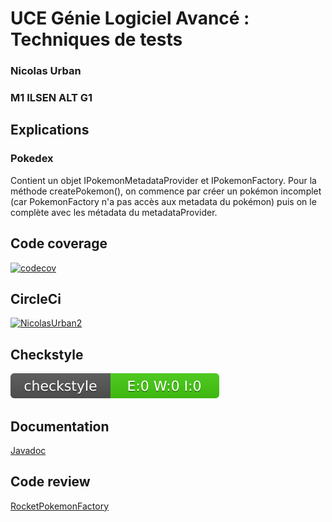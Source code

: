 # UCE Génie Logiciel Avancé : Techniques de tests
### Nicolas Urban
### M1 ILSEN ALT G1

## Explications

### Pokedex
Contient un objet IPokemonMetadataProvider et IPokemonFactory. Pour la méthode createPokemon(), on commence par créer un pokémon incomplet (car PokemonFactory n'a pas accès aux metadata du pokémon) puis on le complète avec les métadata du metadataProvider.

## Code coverage

[![codecov](https://codecov.io/gh/NicolasUrban2/ceri-m1-techniques-de-test/graph/badge.svg?token=I5P2JUE70H)](https://codecov.io/gh/NicolasUrban2/ceri-m1-techniques-de-test)

## CircleCi

[![NicolasUrban2](https://circleci.com/gh/NicolasUrban2/ceri-m1-techniques-de-test.svg?style=svg)](https://app.circleci.com/pipelines/github/NicolasUrban2)

## Checkstyle
[![Checkstyle](/target/site/badges/checkstyle-result.svg)](/target/checkstyle-result.xml)

## Documentation
[Javadoc](https://nicolasurban2.github.io/ceri-m1-techniques-de-test/)

## Code review

[RocketPokemonFactory](Revue_RocketPokemonFactory_URBAN_Nicolas.pdf)
